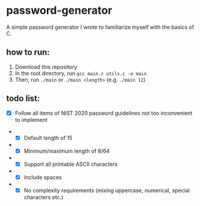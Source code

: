 # password-generator
A simple password generator I wrote to familiarize myself with the basics of C.

## how to run:
1. Download this repository
2. In the root directory, run `gcc main.c utils.c -o main`
3. Then, run `./main` or `./main <length>` (e.g. `./main 12`)

## todo list:
- [x] Follow all items of NIST 2020 password guidelines not too inconvenient to implement
- - [x] Default length of 15
- - [x] Minimum/maximum length of 8/64
- - [x] Support all printable ASCII characters
- - [x] Include spaces
- - [x] No complexity requirements (mixing uppercase, numerical, special characters etc.)